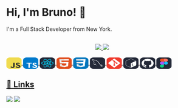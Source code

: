 # Hi, I'm Bruno! 👋

I'm a Full Stack Developer from New York.

<br>
<div align="center">
  <a href="https://github.com/Brunomon2812">
  <img height="150em" src="https://github-readme-stats.vercel.app/api?username=Brunomon2812&show_icons=true&theme=dracula&include_all_commits=true&count_private=true"/>
  <img height="150em" src="https://github-readme-stats.vercel.app/api/top-langs/?username=Brunomon2812&layout=compact&langs_count=7&theme=dracula"/>
</div>

  <div style="display: inline_block"><br>
  <img align="center" alt="Brunomon2812-Js" height="30" width="40" src="https://github.com/tandpfun/skill-icons/raw/main/icons/JavaScript.svg">
  <img align="center" alt="Brunomon2812-Ts" height="30" width="40" src="https://github.com/tandpfun/skill-icons/raw/main/icons/TypeScript.svg">
  <img align="center" alt="Brunomon2812-React" height="30" width="40" src="https://github.com/tandpfun/skill-icons/blob/main/icons/React-Dark.svg">
  <img align="center" alt="Brunomon2812-HTML" height="30" width="40" src="https://github.com/tandpfun/skill-icons/raw/main/icons/HTML.svg">
  <img align="center" alt="Brunomon2812-CSS" height="30" width="40" src="https://github.com/tandpfun/skill-icons/raw/main/icons/CSS.svg">
  <img align="center" alt="Brunomon2812-mysql" height="30" width="40" src="https://github.com/tandpfun/skill-icons/raw/main/icons/MySQL-Dark.svg">
  <img align="center" alt="Brunomon2812-GIT" height="30" width="40" src="https://github.com/tandpfun/skill-icons/raw/main/icons/Git.svg">
  <img align="center" alt="Brunomon2812-Bash" height="30" width="40" src="https://github.com/tandpfun/skill-icons/raw/main/icons/Bash-Dark.svg">
  <img align="center" alt="Brunomon2812-Github" height="30" width="40" src="https://github.com/tandpfun/skill-icons/raw/main/icons/Github-Dark.svg">
  <img align="center" alt="Brunomon2812-Figma" height="30" width="40" src="https://github.com/tandpfun/skill-icons/raw/main/icons/Figma-Dark.svg">
</div>
  
 ##
 ## 🔗 Links
<div> 
 
  <a href = "mailto:mbrunomon@hotmail.com"><img src="https://img.shields.io/badge/-Gmail-%23333?style=for-the-badge&logo=gmail&logoColor=white" target="_blank"></a>
  <a href="https://www.linkedin.com/in/brunoarmonteiro/" target="_blank"><img src="https://img.shields.io/badge/-LinkedIn-%230077B5?style=for-the-badge&logo=linkedin&logoColor=white" target="_blank"></a> 
  
</div>
